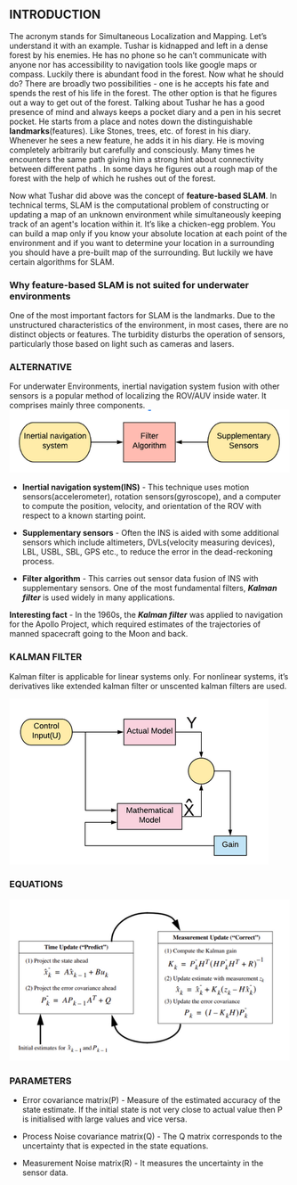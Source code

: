 ## INTRODUCTION

The acronym stands for Simultaneous Localization and Mapping. Let’s understand it with an example. Tushar is kidnapped and left in a dense forest by his enemies. He has no phone so he can’t communicate with anyone nor has accessibility to navigation tools like google maps or compass. Luckily there is abundant food in the forest. Now what he should do? 
There are broadly two possibilities - one is he accepts his fate and spends the rest of his life in the forest. The other option is that he figures out a way to get out of the forest. Talking about Tushar he has a good presence of mind and always keeps a pocket diary and a pen in his secret pocket. He starts from a place and notes down the distinguishable **landmarks**(features). Like Stones, trees, etc. of forest in his diary. Whenever he sees a new feature, he adds it in his diary. He is moving completely arbitrarily but carefully and consciously. Many times he encounters the same path giving him a strong hint about  connectivity between different paths . In some days he figures out a rough map of the forest with the help of which he rushes out of the forest.

Now what Tushar did above was the concept of **feature-based SLAM**. In technical terms, SLAM is the computational problem of constructing or updating a map of an unknown environment while simultaneously keeping track of an agent's location within it. It’s like a chicken-egg problem. You can build a map only if you know your absolute location at each point of the environment and if you want to determine your location in a surrounding you should have a pre-built map of the surrounding. But luckily we have certain algorithms for SLAM.


### Why feature-based SLAM is not suited for underwater environments

One of the most important factors for SLAM is the landmarks. Due to the unstructured characteristics of the environment, in most cases, there are no distinct objects or features. The turbidity disturbs the operation of sensors, particularly those based on light such as cameras and lasers.

### ALTERNATIVE

For underwater Environments, inertial navigation system fusion with other sensors is a popular method of localizing the ROV/AUV inside water. It comprises mainly three components.
<img src="image/Flowchart.png" >

- **Inertial navigation system(INS)** - This technique uses motion sensors(accelerometer), rotation sensors(gyroscope), and a computer to compute the position, velocity, and orientation of the ROV with respect to a known starting point.

- **Supplementary sensors** - Often the INS is aided with some additional sensors which include altimeters, DVLs(velocity measuring devices), LBL, USBL, SBL, GPS etc., to reduce the error in the dead-reckoning process.

- **Filter algorithm** - This carries out sensor data fusion of INS with supplementary sensors. One of the most fundamental filters, ***Kalman filter*** is used widely in many applications.

**Interesting fact** -  In the 1960s, the ***Kalman filter*** was applied to navigation for the Apollo Project, which required estimates of the trajectories of manned spacecraft going to the Moon and back.

### KALMAN FILTER 
Kalman filter is applicable for linear systems only. For nonlinear systems, it’s derivatives like extended kalman filter or unscented kalman filters are used.

<img src="image/Flowchart2.png" >

### EQUATIONS
<img src="image/Equation.png" >

### PARAMETERS
- Error covariance matrix(P) -  Measure of the estimated accuracy of the state estimate. If the initial state is not very close to actual value then P is initialised with large values and vice versa.

- Process Noise covariance matrix(Q) - The Q matrix corresponds to the uncertainty that is expected in the state equations. 

- Measurement Noise matrix(R) - It measures the uncertainty in the sensor data.

